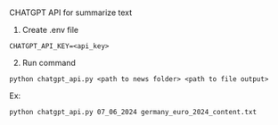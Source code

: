###
CHATGPT API for summarize text

1. Create .env file
```
CHATGPT_API_KEY=<api_key>
```
2. Run command
```
python chatgpt_api.py <path to news folder> <path to file output>
```

Ex: 
```
python chatgpt_api.py 07_06_2024 germany_euro_2024_content.txt
```
